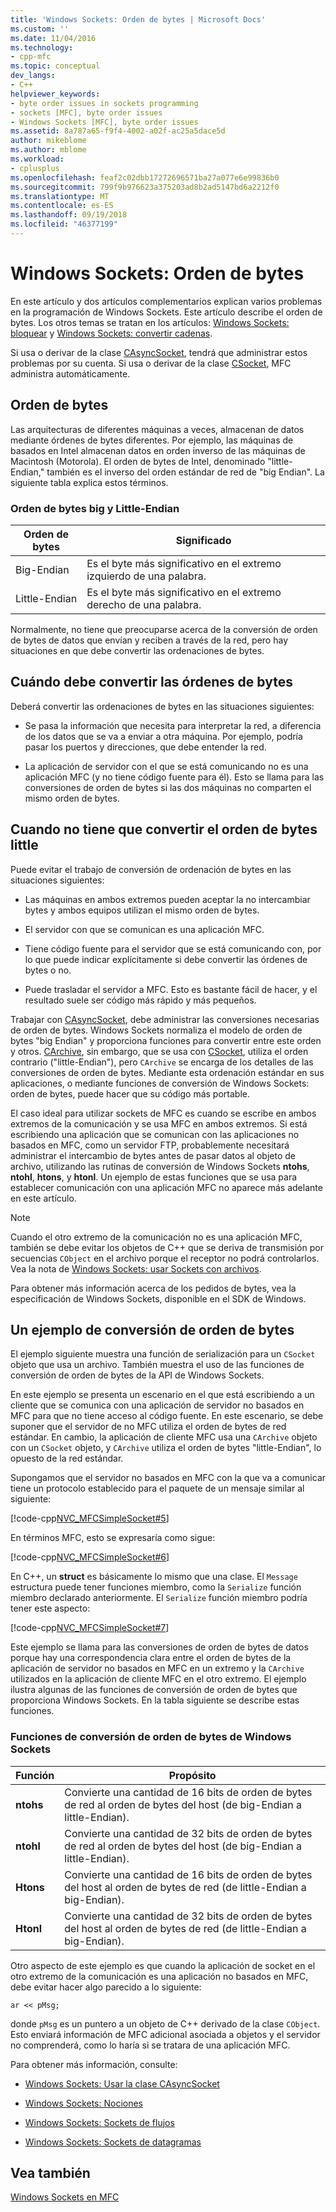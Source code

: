 ```yaml
---
title: 'Windows Sockets: Orden de bytes | Microsoft Docs'
ms.custom: ''
ms.date: 11/04/2016
ms.technology:
- cpp-mfc
ms.topic: conceptual
dev_langs:
- C++
helpviewer_keywords:
- byte order issues in sockets programming
- sockets [MFC], byte order issues
- Windows Sockets [MFC], byte order issues
ms.assetid: 8a787a65-f9f4-4002-a02f-ac25a5dace5d
author: mikeblome
ms.author: mblome
ms.workload:
- cplusplus
ms.openlocfilehash: feaf2c02dbb17272696571ba27a077e6e99836b0
ms.sourcegitcommit: 799f9b976623a375203ad8b2ad5147bd6a2212f0
ms.translationtype: MT
ms.contentlocale: es-ES
ms.lasthandoff: 09/19/2018
ms.locfileid: "46377199"
---
```

# <a name="windows-sockets-byte-ordering"></a>Windows Sockets: Orden de bytes

En este artículo y dos artículos complementarios explican varios problemas en la programación de Windows Sockets. Este artículo describe el orden de bytes. Los otros temas se tratan en los artículos: [Windows Sockets: bloquear](../mfc/windows-sockets-blocking.md) y [Windows Sockets: convertir cadenas](../mfc/windows-sockets-converting-strings.md).

Si usa o derivar de la clase [CAsyncSocket](../mfc/reference/casyncsocket-class.md), tendrá que administrar estos problemas por su cuenta. Si usa o derivar de la clase [CSocket](../mfc/reference/csocket-class.md), MFC administra automáticamente.

## <a name="byte-ordering"></a>Orden de bytes

Las arquitecturas de diferentes máquinas a veces, almacenan de datos mediante órdenes de bytes diferentes. Por ejemplo, las máquinas de basados en Intel almacenan datos en orden inverso de las máquinas de Macintosh (Motorola). El orden de bytes de Intel, denominado "little-Endian," también es el inverso del orden estándar de red de "big Endian". La siguiente tabla explica estos términos.

### <a name="big--and-little-endian-byte-ordering"></a>Orden de bytes big y Little-Endian

|Orden de bytes|Significado|
|-------------------|-------------|
|Big-Endian|Es el byte más significativo en el extremo izquierdo de una palabra.|
|Little-Endian|Es el byte más significativo en el extremo derecho de una palabra.|

Normalmente, no tiene que preocuparse acerca de la conversión de orden de bytes de datos que envían y reciben a través de la red, pero hay situaciones en que debe convertir las ordenaciones de bytes.

## <a name="when-you-must-convert-byte-orders"></a>Cuándo debe convertir las órdenes de bytes

Deberá convertir las ordenaciones de bytes en las situaciones siguientes:

- Se pasa la información que necesita para interpretar la red, a diferencia de los datos que se va a enviar a otra máquina. Por ejemplo, podría pasar los puertos y direcciones, que debe entender la red.

- La aplicación de servidor con el que se está comunicando no es una aplicación MFC (y no tiene código fuente para él). Esto se llama para las conversiones de orden de bytes si las dos máquinas no comparten el mismo orden de bytes.

## <a name="when-you-do-not-have-to-convert-byte-orders"></a>Cuando no tiene que convertir el orden de bytes little

Puede evitar el trabajo de conversión de ordenación de bytes en las situaciones siguientes:

- Las máquinas en ambos extremos pueden aceptar la no intercambiar bytes y ambos equipos utilizan el mismo orden de bytes.

- El servidor con que se comunican es una aplicación MFC.

- Tiene código fuente para el servidor que se está comunicando con, por lo que puede indicar explícitamente si debe convertir las órdenes de bytes o no.

- Puede trasladar el servidor a MFC. Esto es bastante fácil de hacer, y el resultado suele ser código más rápido y más pequeños.

Trabajar con [CAsyncSocket](../mfc/reference/casyncsocket-class.md), debe administrar las conversiones necesarias de orden de bytes. Windows Sockets normaliza el modelo de orden de bytes "big Endian" y proporciona funciones para convertir entre este orden y otros. [CArchive](../mfc/reference/carchive-class.md), sin embargo, que se usa con [CSocket](../mfc/reference/csocket-class.md), utiliza el orden contrario ("little-Endian"), pero `CArchive` se encarga de los detalles de las conversiones de orden de bytes. Mediante esta ordenación estándar en sus aplicaciones, o mediante funciones de conversión de Windows Sockets: orden de bytes, puede hacer que su código más portable.

El caso ideal para utilizar sockets de MFC es cuando se escribe en ambos extremos de la comunicación y se usa MFC en ambos extremos. Si está escribiendo una aplicación que se comunican con las aplicaciones no basados en MFC, como un servidor FTP, probablemente necesitará administrar el intercambio de bytes antes de pasar datos al objeto de archivo, utilizando las rutinas de conversión de Windows Sockets **ntohs**, **ntohl**, **htons**, y **htonl**. Un ejemplo de estas funciones que se usa para establecer comunicación con una aplicación MFC no aparece más adelante en este artículo.

> [!NOTE]
>  Cuando el otro extremo de la comunicación no es una aplicación MFC, también se debe evitar los objetos de C++ que se deriva de transmisión por secuencias `CObject` en el archivo porque el receptor no podrá controlarlos. Vea la nota de [Windows Sockets: usar Sockets con archivos](../mfc/windows-sockets-using-sockets-with-archives.md).

Para obtener más información acerca de los pedidos de bytes, vea la especificación de Windows Sockets, disponible en el SDK de Windows.

## <a name="a-byte-order-conversion-example"></a>Un ejemplo de conversión de orden de bytes

El ejemplo siguiente muestra una función de serialización para un `CSocket` objeto que usa un archivo. También muestra el uso de las funciones de conversión de orden de bytes de la API de Windows Sockets.

En este ejemplo se presenta un escenario en el que está escribiendo a un cliente que se comunica con una aplicación de servidor no basados en MFC para que no tiene acceso al código fuente. En este escenario, se debe suponer que el servidor de no MFC utiliza el orden de bytes de red estándar. En cambio, la aplicación de cliente MFC usa una `CArchive` objeto con un `CSocket` objeto, y `CArchive` utiliza el orden de bytes "little-Endian", lo opuesto de la red estándar.

Supongamos que el servidor no basados en MFC con la que va a comunicar tiene un protocolo establecido para el paquete de un mensaje similar al siguiente:

[!code-cpp[NVC_MFCSimpleSocket#5](../mfc/codesnippet/cpp/windows-sockets-byte-ordering_1.cpp)]

En términos MFC, esto se expresaría como sigue:

[!code-cpp[NVC_MFCSimpleSocket#6](../mfc/codesnippet/cpp/windows-sockets-byte-ordering_2.cpp)]

En C++, un **struct** es básicamente lo mismo que una clase. El `Message` estructura puede tener funciones miembro, como la `Serialize` función miembro declarado anteriormente. El `Serialize` función miembro podría tener este aspecto:

[!code-cpp[NVC_MFCSimpleSocket#7](../mfc/codesnippet/cpp/windows-sockets-byte-ordering_3.cpp)]

Este ejemplo se llama para las conversiones de orden de bytes de datos porque hay una correspondencia clara entre el orden de bytes de la aplicación de servidor no basados en MFC en un extremo y la `CArchive` utilizados en la aplicación de cliente MFC en el otro extremo. El ejemplo ilustra algunas de las funciones de conversión de orden de bytes que proporciona Windows Sockets. En la tabla siguiente se describe estas funciones.

### <a name="windows-sockets-byte-order-conversion-functions"></a>Funciones de conversión de orden de bytes de Windows Sockets

|Función|Propósito|
|--------------|-------------|
|**ntohs**|Convierte una cantidad de 16 bits de orden de bytes de red al orden de bytes del host (de big-Endian a little-Endian).|
|**ntohl**|Convierte una cantidad de 32 bits de orden de bytes de red al orden de bytes del host (de big-Endian a little-Endian).|
|**Htons**|Convierte una cantidad de 16 bits de orden de bytes del host al orden de bytes de red (de little-Endian a big-Endian).|
|**Htonl**|Convierte una cantidad de 32 bits de orden de bytes del host al orden de bytes de red (de little-Endian a big-Endian).|

Otro aspecto de este ejemplo es que cuando la aplicación de socket en el otro extremo de la comunicación es una aplicación no basados en MFC, debe evitar hacer algo parecido a lo siguiente:

`ar << pMsg;`

donde `pMsg` es un puntero a un objeto de C++ derivado de la clase `CObject`. Esto enviará información de MFC adicional asociada a objetos y el servidor no comprenderá, como lo haría si se tratara de una aplicación MFC.

Para obtener más información, consulte:

- [Windows Sockets: Usar la clase CAsyncSocket](../mfc/windows-sockets-using-class-casyncsocket.md)

- [Windows Sockets: Nociones](../mfc/windows-sockets-background.md)

- [Windows Sockets: Sockets de flujos](../mfc/windows-sockets-stream-sockets.md)

- [Windows Sockets: Sockets de datagramas](../mfc/windows-sockets-datagram-sockets.md)

## <a name="see-also"></a>Vea también

[Windows Sockets en MFC](../mfc/windows-sockets-in-mfc.md)


